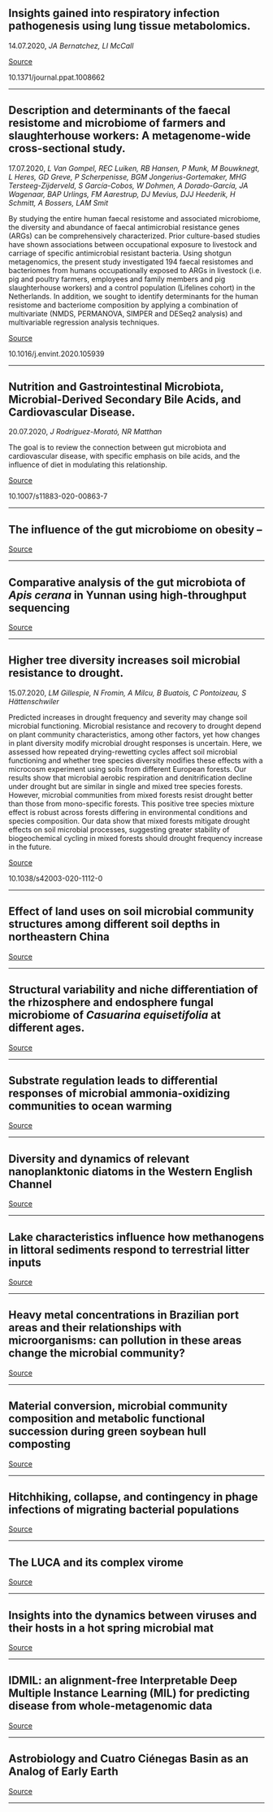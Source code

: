 ## Insights gained into respiratory infection pathogenesis using lung tissue metabolomics.
 14.07.2020, _JA Bernatchez, LI McCall_



[Source](https://doi.org/10.1371/journal.ppat.1008662)

10.1371/journal.ppat.1008662

---

## Description and determinants of the faecal resistome and microbiome of farmers and slaughterhouse workers: A metagenome-wide cross-sectional study.
 17.07.2020, _L Van Gompel, REC Luiken, RB Hansen, P Munk, M Bouwknegt, L Heres, GD Greve, P Scherpenisse, BGM Jongerius-Gortemaker, MHG Tersteeg-Zijderveld, S García-Cobos, W Dohmen, A Dorado-García, JA Wagenaar, BAP Urlings, FM Aarestrup, DJ Mevius, DJJ Heederik, H Schmitt, A Bossers, LAM Smit_


By studying the entire human faecal resistome and associated microbiome, the diversity and abundance of faecal antimicrobial resistance genes (ARGs) can be comprehensively characterized. Prior culture-based studies have shown associations between occupational exposure to livestock and carriage of specific antimicrobial resistant bacteria. Using shotgun metagenomics, the present study investigated 194 faecal resistomes and bacteriomes from humans occupationally exposed to ARGs in livestock (i.e. pig and poultry farmers, employees and family members and pig slaughterhouse workers) and a control population (Lifelines cohort) in the Netherlands. In addition, we sought to identify determinants for the human resistome and bacteriome composition by applying a combination of multivariate (NMDS, PERMANOVA, SIMPER and DESeq2 analysis) and multivariable regression analysis techniques.

[Source](https://doi.org/10.1016/j.envint.2020.105939)

10.1016/j.envint.2020.105939

---

## Nutrition and Gastrointestinal Microbiota, Microbial-Derived Secondary Bile Acids, and Cardiovascular Disease.
 20.07.2020, _J Rodríguez-Morató, NR Matthan_


The goal is to review the connection between gut microbiota and cardiovascular disease, with specific emphasis on bile acids, and the influence of diet in modulating this relationship.

[Source](https://journals.lww.com/jaanp/Fulltext/2020/07000/The_influence_of_the_gut_microbiome_on_obesity.5.aspx)

10.1007/s11883-020-00863-7

---

## The influence of the gut microbiome on obesity – 

[Source](https://journals.lww.com/jaanp/Fulltext/2020/07000/The_influence_of_the_gut_microbiome_on_obesity.5.aspx)

---

## Comparative analysis of the gut microbiota of <em>Apis cerana</em> in Yunnan using high-throughput sequencing

[Source](https://doi.org/10.1007/s00203-020-01974-0)

---

## Higher tree diversity increases soil microbial resistance to drought.
 15.07.2020, _LM Gillespie, N Fromin, A Milcu, B Buatois, C Pontoizeau, S Hättenschwiler_


Predicted increases in drought frequency and severity may change soil microbial functioning. Microbial resistance and recovery to drought depend on plant community characteristics, among other factors, yet how changes in plant diversity modify microbial drought responses is uncertain. Here, we assessed how repeated drying-rewetting cycles affect soil microbial functioning and whether tree species diversity modifies these effects with a microcosm experiment using soils from different European forests. Our results show that microbial aerobic respiration and denitrification decline under drought but are similar in single and mixed tree species forests. However, microbial communities from mixed forests resist drought better than those from mono-specific forests. This positive tree species mixture effect is robust across forests differing in environmental conditions and species composition. Our data show that mixed forests mitigate drought effects on soil microbial processes, suggesting greater stability of biogeochemical cycling in mixed forests should drought frequency increase in the future.

[Source](https://doi.org/10.1038/s42003-020-1112-0)

10.1038/s42003-020-1112-0

---

## Effect of land uses on soil microbial community structures among different soil depths in northeastern China

[Source](https://doi.org/10.1016/j.ejsobi.2020.103205)

---

## Structural variability and niche differentiation of the rhizosphere and endosphere fungal microbiome of <em>Casuarina equisetifolia</em> at different ages.

[Source](https://link.springer.com/article/10.1007/s42770-020-00337-7)

---

## Substrate regulation leads to differential responses of microbial ammonia-oxidizing communities to ocean warming

[Source](https://doi.org/10.1038/s41467-020-17366-3)

---

## Diversity and dynamics of relevant nanoplanktonic diatoms in the Western English Channel

[Source](https://doi.org/10.1038/s41396-020-0659-6)

---

## Lake characteristics influence how methanogens in littoral sediments respond to terrestrial litter inputs

[Source](https://doi.org/10.1038/s41396-020-0680-9)

---

## Heavy metal concentrations in Brazilian port areas and their relationships with microorganisms: can pollution in these areas change the microbial community?

[Source](https://doi.org/10.1007/s10661-020-08413-z)

---

## Material conversion, microbial community composition and metabolic functional succession during green soybean hull composting

[Source](https://doi.org/10.1016/j.biortech.2020.123823)

---

## Hitchhiking, collapse, and contingency in phage infections of migrating bacterial populations

[Source](https://doi.org/10.1038/s41396-020-0664-9)

---

## The LUCA and its complex virome

[Source](https://doi.org/10.1038/s41579-020-0408-x)

---

## Insights into the dynamics between viruses and their hosts in a hot spring microbial mat

[Source](https://doi.org/10.1038/s41396-020-0705-4)

---

## IDMIL: an alignment-free Interpretable Deep Multiple Instance Learning (MIL) for predicting disease from whole-metagenomic data

[Source](https://doi.org/10.1093/bioinformatics/btaa477)

---

## Astrobiology and Cuatro Ciénegas Basin as an Analog of Early Earth

[Source](https://doi.org/10.1007/978-3-030-46087-7_11)

---

